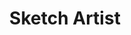 ---
name: "Mădălina Țânțăreanu"
title: "Sketch Artist"
imgName: "support/madalina-tantareanu.jpg"
---